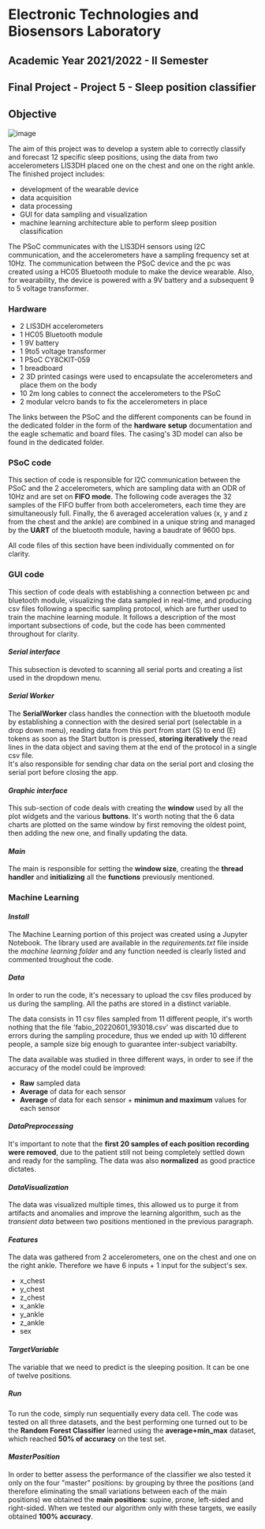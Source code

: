 # Electronic Technologies and Biosensors Laboratory

## Academic Year 2021/2022 - II Semester

## Final Project - Project 5 - Sleep position classifier
## Objective
![image](https://user-images.githubusercontent.com/100738621/178038332-7114b885-f36a-4cbb-af34-71ec64025219.png)

The aim of this project was to develop a system able to correctly classify and forecast 12 specific sleep positions, using the data from two accelerometers LIS3DH placed one on the chest and one on the right ankle. 
The finished project includes: 
- development of the wearable device
- data acquisition
- data processing
- GUI for data sampling and visualization
- machine learning architecture able to perform sleep position classification

The PSoC communicates with the LIS3DH sensors using I2C communication, and the accelerometers have a sampling frequency set at 10Hz. 
The communication between the PSoC device and the pc was created using a HC05 Bluetooth module to make the device wearable.
Also, for wearability, the device is powered with a 9V battery and a subsequent 9 to 5 voltage transformer.
### Hardware
- 2 LIS3DH accelerometers
- 1 HC05 Bluetooth module
- 1 9V battery
- 1 9to5 voltage transformer
- 1 PSoC CY8CKIT-059 
- 1 breadboard
- 2 3D printed casings were used to encapsulate the accelerometers and place them on the body
- 10 2m long cables to connect the accelerometers to the PSoC
- 2 modular velcro bands to fix the accelerometers in place 

The links between the PSoC and the different components can be found in the dedicated folder in the form of the **hardware** **setup** documentation and the eagle schematic and board files.
The casing's 3D model can also be found in the dedicated folder.

### PSoC code
This section of code is responsible for I2C communication between the PSoC and the 2 accelerometers, which are sampling data with an ODR of 10Hz and are set on **FIFO mode**. The following code averages the 32 samples of the FIFO buffer from both accelerometers, each time they are simultaneously full.
Finally, the 6 averaged acceleration values (x, y and z from the chest and the ankle) are combined in a unique string and managed by the **UART** of the bluetooth module, having a baudrate of 9600 bps.

All code files of this section have been individually commented on for clarity.

### GUI code

This section of code deals with establishing a connection between pc and bluetooth module, visualizing the data sampled in real-time, and producing csv files following a specific sampling protocol, which are further used to train the machine learning module. 
It follows a description of the most important subsections of code, but the code has been commented throughout for clarity.
#### $Serial$ $interface$
This subsection is devoted to scanning all serial ports and creating a list used in the dropdown menu.
#### $Serial$ $Worker$
The **SerialWorker** class handles the connection with the bluetooth module by establishing a connection with the desired serial port (selectable in a drop down menu), reading data from this port from start (S) to end (E) tokens as soon as the Start button is pressed, **storing iteratively** the read lines in the data object and saving them at the end of the protocol in a single csv file.  
It's also responsible for sending char data on the serial port and closing the serial port before closing the app.
#### $Graphic$ $interface$ 
This sub-section of code deals with creating the **window** used by all the plot widgets and the various **buttons**. 
It's worth noting that the 6 data charts are plotted on the same window by first removing the oldest point, then adding the new one, and finally updating the data.
#### $Main$
The main is responsible for setting the **window size**, creating the **thread handler** and **initializing** all the **functions** previously mentioned.

### Machine Learning
#### $Install$

The Machine Learning portion of this project was created using a Jupyter Notebook.
The library used are available in the *requirements.txt* file inside the *machine learning folder* and any function needed is clearly listed and commented troughout the code.

#### $Data$
In order to run the code, it's necessary to upload the csv files produced by us during the sampling. All the paths are stored in a distinct variable.

The data consists in 11 csv files sampled from 11 different people, it's worth nothing that the file 'fabio_20220601_193018.csv' was discarted 
due to errors during the sampling procedure, thus we ended up with 10 different people, a sample size big enough to guarantee inter-subject variabilty.

The data available was studied in three different ways, in order to see if the accuracy of the model could be improved:
- **Raw** sampled data
- **Average** of data for each sensor
- **Average** of data for each sensor + **minimun and maximum** values for each sensor

#### $Data Preprocessing$
It's important to note that the **first 20 samples of each position recording were removed**, due to the patient still not being completely settled down and ready for the sampling. 
The data was also **normalized** as good practice dictates.

#### $Data Visualization$
The data was visualized multiple times, this allowed us to purge it from artifacts and anomalies and improve the learning algorithm, such as the *transient
data* between two positions mentioned in the previous paragraph.

#### $Features$
The data was gathered from 2 accelerometers, one on the chest and one on the right ankle. Therefore we have 6 inputs + 1 input for the subject's sex.
- x_chest
- y_chest
- z_chest
- x_ankle
- y_ankle
- z_ankle
- sex

#### $Target Variable$
The variable that we need to predict is the sleeping position. It can be one of twelve positions.

##### $Run$
To run the code, simply run sequentially every data cell. 
The code was tested on all three datasets, and the best performing one turned out to be the **Random Forest Classifier** learned using the **average+min_max** dataset, which reached **50% of accuracy** on the test set.

#### $Master Position$
In order to better assess the performance of the classifier we also tested it only on the four "master" positions: by grouping by three the positions (and therefore eliminating the small variations between each of the main positions) we obtained the **main positions**: supine, prone, left-sided and right-sided. 
When we tested our algorithm only with these targets, we easily obtained **100% accuracy**.
